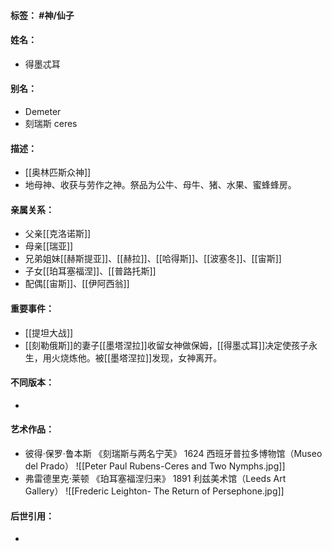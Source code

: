 #### 标签： #神/仙子
#### 姓名：
- 得墨忒耳
#### 别名：
- Demeter
- 刻瑞斯 ceres
#### 描述：
- [[奥林匹斯众神]]
- 地母神、收获与劳作之神。祭品为公牛、母牛、猪、水果、蜜蜂蜂房。
#### 亲属关系：
- 父亲[[克洛诺斯]]
- 母亲[[瑞亚]]
- 兄弟姐妹[[赫斯提亚]]、[[赫拉]]、[[哈得斯]]、[[波塞冬]]、[[宙斯]]
- 子女[[珀耳塞福涅]]、[[普路托斯]]
- 配偶[[宙斯]]、[[伊阿西翁]]
#### 重要事件：
- [[提坦大战]]
- [[刻勒俄斯]]的妻子[[墨塔涅拉]]收留女神做保姆，[[得墨忒耳]]决定使孩子永生，用火烧炼他。被[[墨塔涅拉]]发现，女神离开。
#### 不同版本：
- 
#### 艺术作品：
- 彼得·保罗·鲁本斯 《刻瑞斯与两名宁芙》 1624 西班牙普拉多博物馆（Museo del Prado）
![[Peter Paul Rubens-Ceres and Two Nymphs.jpg]]
- 弗雷德里克·莱顿 《珀耳塞福涅归来》 1891 利兹美术馆（Leeds Art Gallery）
![[Frederic Leighton- The Return of Persephone.jpg]]
#### 后世引用：
- 